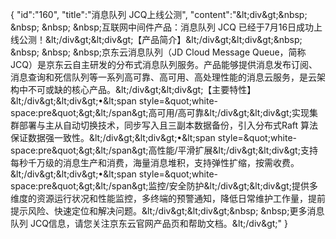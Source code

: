 {
	"id":"160",
	"title":"消息队列 JCQ上线公测",
	"content":"&amp;lt;div&amp;gt;&amp;nbsp; &amp;nbsp; &amp;nbsp; &amp;nbsp;互联网中间件产品：消息队列 JCQ 已经于7月16日成功上线公测！&amp;lt;/div&amp;gt;&amp;lt;div&amp;gt;【产品简介】&amp;lt;/div&amp;gt;&amp;lt;div&amp;gt;&amp;nbsp; &amp;nbsp; &amp;nbsp; &amp;nbsp;京东云消息队列（JD Cloud Message Queue，简称JCQ）是京东云自主研发的分布式消息队列服务。产品能够提供消息发布订阅、消息查询和死信队列等一系列高可靠、高可用、高处理性能的消息云服务，是云架构中不可或缺的核心产品。&amp;lt;/div&amp;gt;&amp;lt;div&amp;gt;【主要特性】&amp;lt;/div&amp;gt;&amp;lt;div&amp;gt;•&amp;lt;span style=&amp;quot;white-space:pre&amp;quot;&amp;gt;&amp;lt;/span&amp;gt;高可用/高可靠&amp;lt;/div&amp;gt;&amp;lt;div&amp;gt;实现集群部署与主从自动切换技术，同步写入且三副本数据备份，引入分布式Raft 算法保证数据强一致性。&amp;lt;/div&amp;gt;&amp;lt;div&amp;gt;•&amp;lt;span style=&amp;quot;white-space:pre&amp;quot;&amp;gt;&amp;lt;/span&amp;gt;高性能/平滑扩展&amp;lt;/div&amp;gt;&amp;lt;div&amp;gt;支持每秒千万级的消息生产和消费，海量消息堆积，支持弹性扩缩，按需收费。&amp;lt;/div&amp;gt;&amp;lt;div&amp;gt;•&amp;lt;span style=&amp;quot;white-space:pre&amp;quot;&amp;gt;&amp;lt;/span&amp;gt;监控/安全防护&amp;lt;/div&amp;gt;&amp;lt;div&amp;gt;提供多维度的资源运行状况和性能监控，多终端的预警通知，降低日常维护工作量，提前提示风险、快速定位和解决问题。&amp;lt;/div&amp;gt;&amp;lt;div&amp;gt;&amp;nbsp; &amp;nbsp;更多消息队列 JCQ信息，请您关注京东云官网产品页和帮助文档。&amp;lt;/div&amp;gt;"
}
